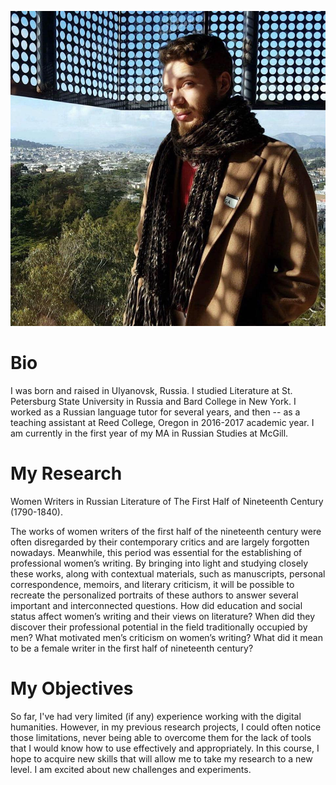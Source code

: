 ![My picture](https://github.com/glebvinokurov/digital-humanities/blob/master/16114842_10212312521714637_100635992109275171_n.jpg)
# Bio
I was born and raised in Ulyanovsk, Russia. I studied Literature at St. Petersburg State University in Russia and Bard College in New York. I worked as a Russian language tutor for several years, and then -- as a teaching assistant at Reed College, Oregon in 2016-2017 academic year. I am currently in the first year of my MA in Russian Studies at McGill.
# My Research
Women Writers in Russian Literature of The First Half of Nineteenth
Century (1790-1840).

The works of women writers of the first half of the nineteenth century
were often disregarded by their contemporary critics and are largely
forgotten nowadays. Meanwhile, this period was essential for the
establishing of professional women’s writing.
By bringing into light and studying closely these works, along with
contextual materials, such as manuscripts, personal correspondence,
memoirs, and literary criticism, it will be possible to recreate the
personalized portraits of these authors to answer several important
and interconnected questions. How did education and social status
affect women’s writing and their views on literature? When did they
discover their professional potential in the field traditionally occupied
by men? What motivated men’s criticism on women’s writing? What
did it mean to be a female writer in the first half of nineteenth
century?
# My Objectives
So far, I've had very limited (if any) experience working with the digital humanities. However, in my previous research projects, I could often notice those limitations, never being able to overcome them for the lack of tools that I would know how to use effectively and appropriately. In this course, I hope to acquire new skills that will allow me to take my research to a new level. I am excited about new challenges and experiments.
